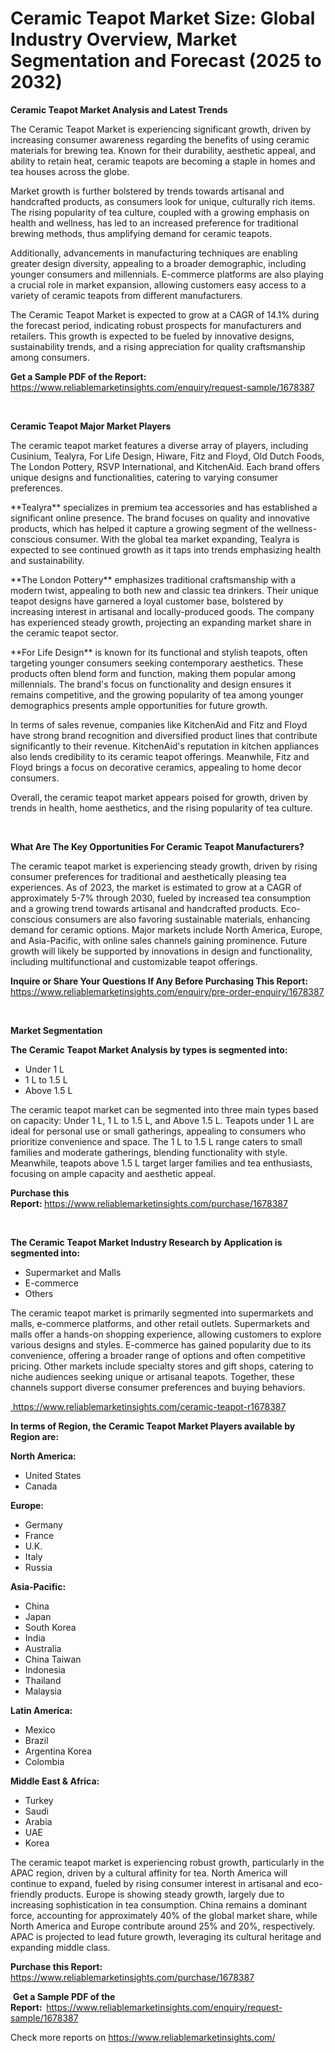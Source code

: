 <p><h1>Ceramic Teapot Market Size: Global Industry Overview, Market Segmentation and Forecast (2025 to 2032)</h1></p><p><strong>Ceramic Teapot Market Analysis and Latest Trends</strong></p>
<p><p>The Ceramic Teapot Market is experiencing significant growth, driven by increasing consumer awareness regarding the benefits of using ceramic materials for brewing tea. Known for their durability, aesthetic appeal, and ability to retain heat, ceramic teapots are becoming a staple in homes and tea houses across the globe. </p><p>Market growth is further bolstered by trends towards artisanal and handcrafted products, as consumers look for unique, culturally rich items. The rising popularity of tea culture, coupled with a growing emphasis on health and wellness, has led to an increased preference for traditional brewing methods, thus amplifying demand for ceramic teapots.</p><p>Additionally, advancements in manufacturing techniques are enabling greater design diversity, appealing to a broader demographic, including younger consumers and millennials. E-commerce platforms are also playing a crucial role in market expansion, allowing customers easy access to a variety of ceramic teapots from different manufacturers.</p><p>The Ceramic Teapot Market is expected to grow at a CAGR of 14.1% during the forecast period, indicating robust prospects for manufacturers and retailers. This growth is expected to be fueled by innovative designs, sustainability trends, and a rising appreciation for quality craftsmanship among consumers.</p></p>
<p><strong>Get a Sample PDF of the Report:&nbsp;</strong> <a href="https://www.reliablemarketinsights.com/enquiry/request-sample/1678387?utm_campaign=3523&utm_medium=2&utm_source=Github&utm_content=ia&utm_term=04042025&utm_id=ceramic-teapot">https://www.reliablemarketinsights.com/enquiry/request-sample/1678387</a></p>
<p>&nbsp;</p>
<p><strong>Ceramic Teapot Major Market Players</strong></p>
<p><p>The ceramic teapot market features a diverse array of players, including Cusinium, Tealyra, For Life Design, Hiware, Fitz and Floyd, Old Dutch Foods, The London Pottery, RSVP International, and KitchenAid. Each brand offers unique designs and functionalities, catering to varying consumer preferences.</p><p>**Tealyra** specializes in premium tea accessories and has established a significant online presence. The brand focuses on quality and innovative products, which has helped it capture a growing segment of the wellness-conscious consumer. With the global tea market expanding, Tealyra is expected to see continued growth as it taps into trends emphasizing health and sustainability.</p><p>**The London Pottery** emphasizes traditional craftsmanship with a modern twist, appealing to both new and classic tea drinkers. Their unique teapot designs have garnered a loyal customer base, bolstered by increasing interest in artisanal and locally-produced goods. The company has experienced steady growth, projecting an expanding market share in the ceramic teapot sector.</p><p>**For Life Design** is known for its functional and stylish teapots, often targeting younger consumers seeking contemporary aesthetics. These products often blend form and function, making them popular among millennials. The brand's focus on functionality and design ensures it remains competitive, and the growing popularity of tea among younger demographics presents ample opportunities for future growth.</p><p>In terms of sales revenue, companies like KitchenAid and Fitz and Floyd have strong brand recognition and diversified product lines that contribute significantly to their revenue. KitchenAid's reputation in kitchen appliances also lends credibility to its ceramic teapot offerings. Meanwhile, Fitz and Floyd brings a focus on decorative ceramics, appealing to home decor consumers.</p><p>Overall, the ceramic teapot market appears poised for growth, driven by trends in health, home aesthetics, and the rising popularity of tea culture.</p></p>
<p>&nbsp;</p>
<p><strong>What Are The Key Opportunities For Ceramic Teapot Manufacturers?</strong></p>
<p><p>The ceramic teapot market is experiencing steady growth, driven by rising consumer preferences for traditional and aesthetically pleasing tea experiences. As of 2023, the market is estimated to grow at a CAGR of approximately 5-7% through 2030, fueled by increased tea consumption and a growing trend towards artisanal and handcrafted products. Eco-conscious consumers are also favoring sustainable materials, enhancing demand for ceramic options. Major markets include North America, Europe, and Asia-Pacific, with online sales channels gaining prominence. Future growth will likely be supported by innovations in design and functionality, including multifunctional and customizable teapot offerings.</p></p>
<p><strong>Inquire or Share Your Questions If Any Before Purchasing This Report:</strong> <a href="https://www.reliablemarketinsights.com/enquiry/pre-order-enquiry/1678387?utm_campaign=3523&utm_medium=2&utm_source=Github&utm_content=ia&utm_term=04042025&utm_id=ceramic-teapot">https://www.reliablemarketinsights.com/enquiry/pre-order-enquiry/1678387</a></p>
<p>&nbsp;</p>
<p><strong>Market Segmentation</strong></p>
<p><strong>The Ceramic Teapot Market Analysis by types is segmented into:</strong></p>
<p><ul><li>Under 1 L</li><li>1 L to 1.5 L</li><li>Above 1.5 L</li></ul></p>
<p><p>The ceramic teapot market can be segmented into three main types based on capacity: Under 1 L, 1 L to 1.5 L, and Above 1.5 L. Teapots under 1 L are ideal for personal use or small gatherings, appealing to consumers who prioritize convenience and space. The 1 L to 1.5 L range caters to small families and moderate gatherings, blending functionality with style. Meanwhile, teapots above 1.5 L target larger families and tea enthusiasts, focusing on ample capacity and aesthetic appeal.</p></p>
<p><strong>Purchase this Report:&nbsp;</strong><a href="https://www.reliablemarketinsights.com/purchase/1678387?utm_campaign=3523&utm_medium=2&utm_source=Github&utm_content=ia&utm_term=04042025&utm_id=ceramic-teapot">https://www.reliablemarketinsights.com/purchase/1678387</a></p>
<p>&nbsp;</p>
<p><strong>The Ceramic Teapot Market Industry Research by Application is segmented into:</strong></p>
<p><ul><li>Supermarket and Malls</li><li>E-commerce</li><li>Others</li></ul></p>
<p><p>The ceramic teapot market is primarily segmented into supermarkets and malls, e-commerce platforms, and other retail outlets. Supermarkets and malls offer a hands-on shopping experience, allowing customers to explore various designs and styles. E-commerce has gained popularity due to its convenience, offering a broader range of options and often competitive pricing. Other markets include specialty stores and gift shops, catering to niche audiences seeking unique or artisanal teapots. Together, these channels support diverse consumer preferences and buying behaviors.</p></p>
<p><a href="https://www.reliablemarketinsights.com/ceramic-teapot-r1678387?utm_campaign=3523&utm_medium=2&utm_source=Github&utm_content=ia&utm_term=04042025&utm_id=ceramic-teapot">&nbsp;https://www.reliablemarketinsights.com/ceramic-teapot-r1678387</a></p>
<p><strong>In terms of Region, the Ceramic Teapot Market Players available by Region are:</strong></p>
<p>
    <p> <strong> North America: </strong>
        <ul>
            <li>United States</li>
            <li>Canada</li>
        </ul>
        </p> 
    <p> <strong> Europe: </strong>
        <ul>
            <li>Germany</li>
            <li>France</li>
            <li>U.K.</li>
            <li>Italy</li>
            <li>Russia</li>
        </ul>
        </p> 
    <p> <strong> Asia-Pacific: </strong>
        <ul>
            <li>China</li>
            <li>Japan</li>
            <li>South Korea</li>
            <li>India</li>
            <li>Australia</li>
            <li>China Taiwan</li>
            <li>Indonesia</li>
            <li>Thailand</li>
            <li>Malaysia</li>
        </ul>
        </p> 
    <p> <strong> Latin America: </strong>
        <ul>
            <li>Mexico</li>
            <li>Brazil</li>
            <li>Argentina Korea</li>
            <li>Colombia</li>
        </ul>
        </p> 
    <p> <strong> Middle East & Africa: </strong>
        <ul>
            <li>Turkey</li>
            <li>Saudi</li>
            <li>Arabia</li>
            <li>UAE</li>
            <li>Korea</li>
        </ul>
    </p>
    </p>
<p><p>The ceramic teapot market is experiencing robust growth, particularly in the APAC region, driven by a cultural affinity for tea. North America will continue to expand, fueled by rising consumer interest in artisanal and eco-friendly products. Europe is showing steady growth, largely due to increasing sophistication in tea consumption. China remains a dominant force, accounting for approximately 40% of the global market share, while North America and Europe contribute around 25% and 20%, respectively. APAC is projected to lead future growth, leveraging its cultural heritage and expanding middle class.</p></p>
<p><strong>Purchase this Report: </strong><a href="https://www.reliablemarketinsights.com/purchase/1678387?utm_campaign=3523&utm_medium=2&utm_source=Github&utm_content=ia&utm_term=04042025&utm_id=ceramic-teapot">https://www.reliablemarketinsights.com/purchase/1678387</a></p>
<p>&nbsp;<strong>Get a Sample PDF of the Report:&nbsp;&nbsp;</strong><a href="https://www.reliablemarketinsights.com/enquiry/request-sample/1678387?utm_campaign=3523&utm_medium=2&utm_source=Github&utm_content=ia&utm_term=04042025&utm_id=ceramic-teapot">https://www.reliablemarketinsights.com/enquiry/request-sample/1678387</a></p>
<p><strong></strong></p>
<p>Check more reports on <a href="https://www.reliablemarketinsights.com/?utm_campaign=3523&utm_medium=2&utm_source=Github&utm_content=ia&utm_term=04042025&utm_id=ceramic-teapot">https://www.reliablemarketinsights.com/</a></p>